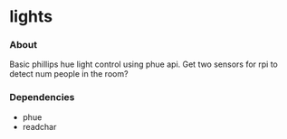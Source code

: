 # lights

### About
Basic phillips hue light control using phue api. Get two sensors for rpi to detect num people in the room?

### Dependencies
* phue
* readchar
